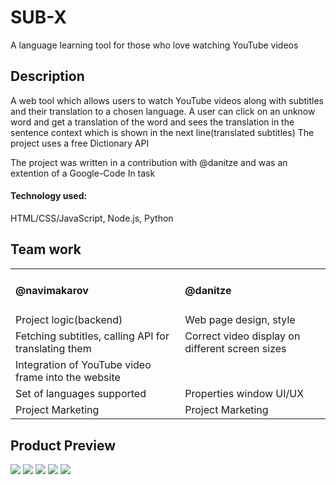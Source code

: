 # SUB-X
A language learning tool for those who love watching YouTube videos
## Description
A web tool which allows users to watch YouTube videos along with subtitles and their translation to a chosen language. A user can click on an unknow word and get a translation of the word and sees the translation in the sentence context which is shown in the next line(translated subtitles)
The project uses a free Dictionary API

The project was written in a contribution with @danitze and was an extention of a Google-Code In task
#### Technology used:
HTML/CSS/JavaScript, Node.js, Python

## Team work
<table>
  <tr>
    <td><h4>@navimakarov</h4></td>
    <td><h4>@danitze</h4></td>
  </tr>
  <tr>
    <td>Project logic(backend)</td>
    <td>Web page design, style</td>
  </tr>
  <tr>
    <td>Fetching subtitles, calling API for translating them</td>
    <td>Correct video display on different screen sizes</td>
  </tr>
  <tr>
    <tdInterface for double subtitles</td>
    <td>Integration of YouTube video frame into the website</td>
  </tr>
  <tr>
    <td>Set of languages supported</td>
    <td>Properties window UI/UX</td>
  </tr>
  <tr>
    <td>Project Marketing</td>
    <td>Project Marketing</td>
  </tr>
 </table>
 
 ## Product Preview
<img src="Screenshots/Game.png"/>
<img src="Screenshots/Choose Player.png"/>
<img src="Screenshots/Attack.png"/>
<img src="Screenshots/Multiplayer.png"/>
<img src="Screenshots/Settings.png"/>


